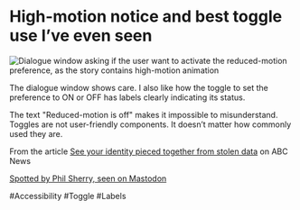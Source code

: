 # High-motion notice and best toggle use I’ve even seen

![Dialogue window asking if the user want to activate the reduced-motion preference, as the story contains high-motion animation](reduced-motion-toggle.jpeg)

The dialogue window shows care. I also like how the toggle to set the preference to ON or OFF has labels clearly indicating its status.

The text "Reduced-motion is off" makes it impossible to misunderstand. Toggles are not user-friendly components. It doesn’t matter how commonly used they are.

From the article [See your identity pieced together from stolen data](https://www.abc.net.au/news/2023-05-18/data-breaches-your-identity-interactive/102175688) on ABC News

[Spotted by Phil Sherry, seen on Mastodon](https://indieweb.social/@philsherry@home.social/110397186223695094)

#Accessibility #Toggle #Labels
